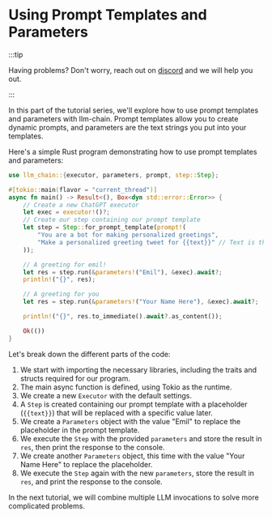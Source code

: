 # Using Prompt Templates and Parameters

:::tip

Having problems? Don't worry, reach out on [discord](https://discord.gg/kewN9Gtjt2) and we will help you out.

:::

In this part of the tutorial series, we'll explore how to use prompt templates and parameters with llm-chain. Prompt templates allow you to create dynamic prompts, and parameters are the text strings you put into your templates.

Here's a simple Rust program demonstrating how to use prompt templates and parameters:

```rust
use llm_chain::{executor, parameters, prompt, step::Step};

#[tokio::main(flavor = "current_thread")]
async fn main() -> Result<(), Box<dyn std::error::Error>> {
    // Create a new ChatGPT executor
    let exec = executor!()?;
    // Create our step containing our prompt template
    let step = Step::for_prompt_template(prompt!(
        "You are a bot for making personalized greetings",
        "Make a personalized greeting tweet for {{text}}" // Text is the default parameter name, but you can use whatever you want
    ));

    // A greeting for emil!
    let res = step.run(&parameters!("Emil"), &exec).await?;
    println!("{}", res);

    // A greeting for you
    let res = step.run(&parameters!("Your Name Here"), &exec).await?;

    println!("{}", res.to_immediate().await?.as_content());

    Ok(())
}

```

Let's break down the different parts of the code:

1. We start with importing the necessary libraries, including the traits and structs required for our program.
2. The main async function is defined, using Tokio as the runtime.
3. We create a new `Executor` with the default settings.
4. A `Step` is created containing our prompt template with a placeholder (`{{text}}`) that will be replaced with a specific value later.
5. We create a `Parameters` object with the value "Emil" to replace the placeholder in the prompt template.
6. We execute the `Step` with the provided `parameters` and store the result in `res`, then print the response to the console.
7. We create another `Parameters` object, this time with the value "Your Name Here" to replace the placeholder.
8. We execute the `Step` again with the new `parameters`, store the result in `res`, and print the response to the console.

In the next tutorial, we will combine multiple LLM invocations to solve more complicated problems.
